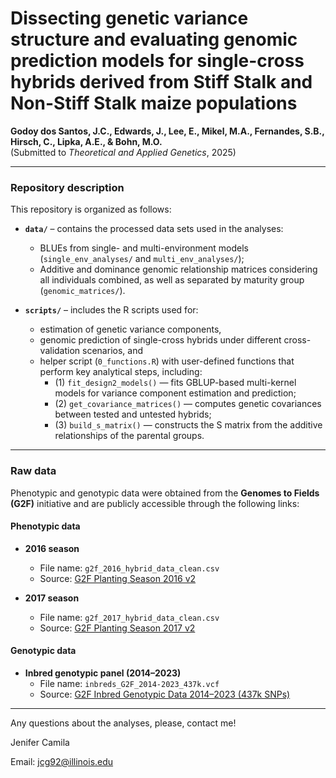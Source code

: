 # Dissecting genetic variance structure and evaluating genomic prediction models for single-cross hybrids derived from Stiff Stalk and Non-Stiff Stalk maize populations

**Godoy dos Santos, J.C., Edwards, J., Lee, E., Mikel, M.A., Fernandes, S.B., Hirsch, C., Lipka, A.E., & Bohn, M.O.**  
(Submitted to *Theoretical and Applied Genetics*, 2025)

---

### Repository description

This repository is organized as follows:

- **`data/`** – contains the processed data sets used in the analyses:  
  - BLUEs from single- and multi-environment models (`single_env_analyses/` and `multi_env_analyses/`);  
  - Additive and dominance genomic relationship matrices considering all individuals combined, as well as separated by maturity group (`genomic_matrices/`).  

- **`scripts/`** – includes the R scripts used for:  
  - estimation of genetic variance components,
  - genomic prediction of single-cross hybrids under different cross-validation scenarios, and
  - helper script (`0_functions.R`) with user-defined functions that perform key analytical steps, including: 
    - (1) `fit_design2_models()` — fits GBLUP-based multi-kernel models for variance component estimation and prediction;  
    - (2) `get_covariance_matrices()` — computes genetic covariances between tested and untested hybrids;  
    - (3) `build_s_matrix()` — constructs the S matrix from the additive relationships of the parental groups.  

---

### Raw data

Phenotypic and genotypic data were obtained from the **Genomes to Fields (G2F)** initiative and are publicly accessible through the following links:

#### **Phenotypic data**
- **2016 season**  
  - File name: `g2f_2016_hybrid_data_clean.csv`  
  - Source: [G2F Planting Season 2016 v2](https://datacommons.cyverse.org/browse/iplant/home/shared/commons_repo/curated/GenomesToFields_2014_2017_v1/G2F_Planting_Season_2016_v2/a._2016_hybrid_phenotypic_data)

- **2017 season**  
  - File name: `g2f_2017_hybrid_data_clean.csv`  
  - Source: [G2F Planting Season 2017 v2](https://datacommons.cyverse.org/browse/iplant/home/shared/commons_repo/curated/GenomesToFields_2014_2017_v1/G2F_Planting_Season_2017_v2/a._2017_hybrid_phenotypic_data)

#### **Genotypic data**
- **Inbred genotypic panel (2014–2023)**  
  - File name: `inbreds_G2F_2014-2023_437k.vcf`  
  - Source: [G2F Inbred Genotypic Data 2014–2023 (437k SNPs)](https://datacommons.cyverse.org/browse/iplant/home/shared/commons_repo/curated/GenomesToFields_G2F_genotypic_data_2014_to_2023/inbreds_G2F_2014-2023_437k.vcf)

---
Any questions about the analyses, please, contact me!

Jenifer Camila

Email: jcg92@illinois.edu
